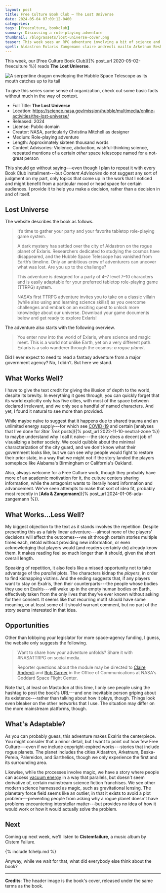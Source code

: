 ```yaml
---
layout: post
title: Free Culture Book Club — The Lost Universe
date: 2024-05-04 07:09:12-0400
categories:
tags: [freeculture, bookclub]
summary: Discussing a role-playing adventure
thumbnail: /blog/assets/lost-universe-cover.png
teaser: This week sees an RPG adventure involving a bit of science and a bit of magic.
spell: Aldastron Exlaris Zangemann claire andreoli mailto Arketnum Beska Pereia Palereidon Sarthelios lensing Cistemfailure Cistem
---
```


This week, our [Free Culture Book Club]({% post_url 2020-05-02-freeculture %}) reads **The Lost Universe**.

![A serpentine dragon enveloping the Hubble Space Telescope as its mouth catches up to its tail](/blog/assets/lost-universe-cover.png "Starting with images like this, it seems like a massive missed opportunity to not tie this in with world-serpent myths from around the world, but NASA rarely consults me on the important issues...")

To give this series some sense of organization, check out some basic facts without much in the way of context.

 * Full Title:  **The Lost Universe**
 * Location:  <https://science.nasa.gov/mission/hubble/multimedia/online-activities/the-lost-universe/>
 * Released:  2024
 * License:  Public domain
 * Creator:  NASA, particularly Christina Mitchell as designer
 * Medium:  Role-playing adventure
 * Length:  Approximately sixteen thousand words
 * Content Advisories:  Violence, abduction, wishful-thinking science, repeated mentions of a certain *other* space telescope named for a not-great person

This should go without saying---even though I plan to repeat it with every Book Club installment---but *Content Advisories* do not suggest any sort of judgment on my part, only topics that come up in the work that I noticed and might benefit from a particular mood or head space for certain audiences.  I provide it to help you make a decision, rather than a decision in and of itself.

## Lost Universe

The website describes the book as follows.

 > It’s time to gather your party and your favorite tabletop role-playing game system.
 >
 > A dark mystery has settled over the city of Aldastron on the rogue planet of Exlaris. Researchers dedicated to studying the cosmos have disappeared, and the Hubble Space Telescope has vanished from Earth’s timeline. Only an ambitious crew of adventurers can uncover what was lost. Are you up to the challenge?
 >
 > This adventure is designed for a party of 4–7 level 7–10 characters and is easily adaptable for your preferred tabletop role-playing game (TTRPG) system.
 >
 > NASA’s first TTRPG adventure invites you to take on a classic villain (while also using and learning science skills!) as you overcome challenges and embark on an exciting quest to unlock more knowledge about our universe. Download your game documents below and get ready to explore Exlaris!

The adventure also starts with the following overview.

 > You enter now into the world of Exlaris, where science and magic meet. This is a world not unlike Earth, yet on a very different path.  Exlaris is a solo wanderer through the cosmos: *a rogue planet*.

Did I ever expect to need to read a fantasy adventure from a major government agency?  No, I didn't.  But here we stand.

## What Works Well?

I have to give the text credit for giving the illusion of depth to the world, despite its brevity.  In everything it goes through, you can quickly forget that its world explicitly only has five cities, with most of the space between declared irrelevant, and we only see a handful of named characters.  And yet, I found it natural to see more than provided.

While maybe naïve to suggest that it happens due to shared trauma and an unlimited energy supply---for which see [COVID-19](https://en.wikipedia.org/wiki/COVID-19_pandemic) and certain [analyses that I've done for *Star Trek* posts]({% post_url 2022-11-10-neutral-zone %}) to maybe understand why I call it naïve---the story does a decent job of visualizing a better society.  We could quibble about the minimal characterization of the city guard, and we don't know what their government looks like, but we can see why people would fight to restore their prior state, in a way that we might not if the story landed the players someplace like Alabama's Birmingham or California's Oakland.

Also, always welcome for a Free Culture work, though they probably have more of an academic motivation for it, the culture centers sharing information, while the antagonist wants to literally hoard information and advancement.  We've seen attempts to make that sort of idea fit, probably most recently in [**Ada & Zangemann**]({% post_url 2024-01-06-ada-zangemann %}).

## What Works...Less Well?

My biggest objection to the text as it stands involves the repetition.  Despite presenting this as a fairly linear adventure---almost none of the players' decisions will affect the outcomes---we sit through certain stories multiple times each, retold without providing new information, or even acknowledging that players would (and readers certainly do) already know them.  It makes reading feel so much longer than it should, given the short overall length.

Speaking of repetition, it also feels like a missed opportunity not to take advantage of the *parallel* plots.  The characters kidnap the *players*, in order to find kidnapping victims.  And the ending suggests that, if any players want to stay on Exalris, then their counterparts---the people whose bodies they use on Exalris---will wake up in the empty human bodies on Earth, effectively taken from the only lives that they've ever known without asking for their consent.  It seems like that recurring motif should have some meaning, or at least some of it should warrant comment, but no part of the story seems interested in that idea.

## Opportunities

Other than lobbying your legislator for more space-agency funding, I guess, the website only suggests the following.

 > Want to share how your adventure unfolds? Share it with #NASATTRPG on social media.
 >
 > Reporter questions about the module may be directed to [Claire Andreoli](mailto:claire.andreoli@nasa.gov) and [Rob Garner](mailto:rob.garner@nasa.gov) in the Office of Communications at NASA's Goddard Space Flight Center.

Note that, at least on Mastodon at this time, I only see people using the hashtag to post the book's URL---and one inevitable person griping about its existence---rather than talking about how it plays, though.  Things look even bleaker on the other networks that I use.  The situation may differ on the more mainstream platforms, though.

## What's Adaptable?

As you can probably guess, this adventure makes Exalris the centerpiece.  You might consider that a minor detail, but I want to point out how few Free Culture---even if we include copyright-expired works---stories that include rogue planets.  The planet includes the cities Aldastron, Arketnum, Beska-Pereia, Palereidon, and Sarthelios, though we only experience the first and its surrounding area.

Likewise, while the processes involve magic, we have a story where people can access [vacuum energy](https://en.wikipedia.org/wiki/Vacuum_energy) in a way that parallels, but doesn't seem derivative of, certain mainstream science fiction franchises.  We see other modern science harnessed as magic, such as gravitational lensing.  The planetary force field seems like an outlier, in that it exists to avoid a plot problem---preventing people from asking why a rogue planet doesn't have problems encountering interstellar matter---but provides no idea of how it would work or how it would actually solve the problem.

## Next

Coming up next week, we'll listen to **Cistemfailure**, a music album by Cistem Failure.

{% include fchelp.md %}

Anyway, while we wait for that, what did everybody else think about the book?

* * *

**Credits**:  The header image is the book's cover, released under the same terms as the book.
